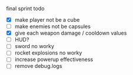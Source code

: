 final sprint todo

- [x] make player not be a cube
- [ ] make enemies not be capsules
- [x] give each weapon damage / cooldown values
- [ ] HUD?
- [ ] sword no worky
- [ ] rocket explosions no worky
- [ ] increase powerup effectiveness
- [ ] remove debug.logs

